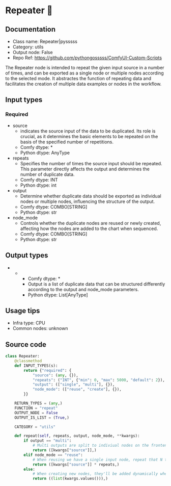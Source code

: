# Repeater 🐍
## Documentation
- Class name: Repeater|pysssss
- Category: utils
- Output node: False
- Repo Ref: https://github.com/pythongosssss/ComfyUI-Custom-Scripts

The Repeater node is intended to repeat the given input source in a number of times, and can be exported as a single node or multiple nodes according to the selected mode. It abstractes the function of repeating data and facilitates the creation of multiple data examples or nodes in the workflow.

## Input types
### Required
- source
    - indicates the source input of the data to be duplicated. Its role is crucial, as it determines the basic elements to be repeated on the basis of the specified number of repetitions.
    - Comfy dtype: *
    - Python dtype: AnyType
- repeats
    - Specifies the number of times the source input should be repeated. This parameter directly affects the output and determines the number of duplicate data.
    - Comfy dtype: INT
    - Python dtype: int
- output
    - Determine whether duplicate data should be exported as individual nodes or multiple nodes, influencing the structure of the output.
    - Comfy dtype: COMBO[STRING]
    - Python dtype: str
- node_mode
    - Controls whether the duplicate nodes are reused or newly created, affecting how the nodes are added to the chart when sequenced.
    - Comfy dtype: COMBO[STRING]
    - Python dtype: str

## Output types
- *
    - Comfy dtype: *
    - Output is a list of duplicate data that can be structured differently according to the output and node_mode parameters.
    - Python dtype: List[AnyType]

## Usage tips
- Infra type: CPU
- Common nodes: unknown

## Source code
```python
class Repeater:
    @classmethod
    def INPUT_TYPES(s):
        return {"required": {
            "source": (any, {}),
            "repeats": ("INT", {"min": 0, "max": 5000, "default": 2}),
            "output": (["single", "multi"], {}),
            "node_mode": (["reuse", "create"], {}),
        }}

    RETURN_TYPES = (any,)
    FUNCTION = "repeat"
    OUTPUT_NODE = False
    OUTPUT_IS_LIST = (True,)

    CATEGORY = "utils"

    def repeat(self, repeats, output, node_mode, **kwargs):
        if output == "multi":
            # Multi outputs are split to indiviual nodes on the frontend when serializing
            return ([kwargs["source"]],)
        elif node_mode == "reuse":
            # When reusing we have a single input node, repeat that N times
            return ([kwargs["source"]] * repeats,)
        else:
            # When creating new nodes, they'll be added dynamically when the graph is serialized
            return ((list(kwargs.values())),)